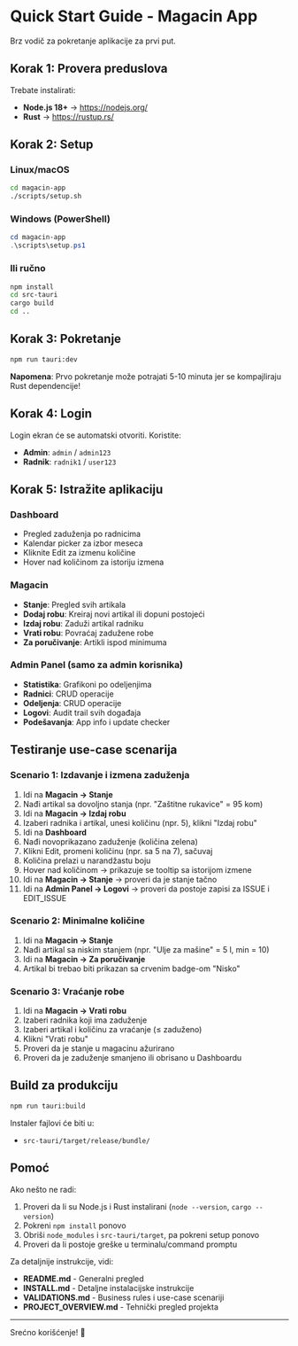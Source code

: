 # Quick Start Guide - Magacin App

Brz vodič za pokretanje aplikacije za prvi put.

## Korak 1: Provera preduslova

Trebate instalirati:
- **Node.js 18+** → https://nodejs.org/
- **Rust** → https://rustup.rs/

## Korak 2: Setup

### Linux/macOS

```bash
cd magacin-app
./scripts/setup.sh
```

### Windows (PowerShell)

```powershell
cd magacin-app
.\scripts\setup.ps1
```

### Ili ručno

```bash
npm install
cd src-tauri
cargo build
cd ..
```

## Korak 3: Pokretanje

```bash
npm run tauri:dev
```

**Napomena**: Prvo pokretanje može potrajati 5-10 minuta jer se kompajliraju Rust dependencije!

## Korak 4: Login

Login ekran će se automatski otvoriti. Koristite:

- **Admin**: `admin` / `admin123`
- **Radnik**: `radnik1` / `user123`

## Korak 5: Istražite aplikaciju

### Dashboard
- Pregled zaduženja po radnicima
- Kalendar picker za izbor meseca
- Kliknite Edit za izmenu količine
- Hover nad količinom za istoriju izmena

### Magacin
- **Stanje**: Pregled svih artikala
- **Dodaj robu**: Kreiraj novi artikal ili dopuni postojeći
- **Izdaj robu**: Zaduži artikal radniku
- **Vrati robu**: Povraćaj zadužene robe
- **Za poručivanje**: Artikli ispod minimuma

### Admin Panel (samo za admin korisnika)
- **Statistika**: Grafikoni po odeljenjima
- **Radnici**: CRUD operacije
- **Odeljenja**: CRUD operacije
- **Logovi**: Audit trail svih događaja
- **Podešavanja**: App info i update checker

## Testiranje use-case scenarija

### Scenario 1: Izdavanje i izmena zaduženja

1. Idi na **Magacin → Stanje**
2. Nađi artikal sa dovoljno stanja (npr. "Zaštitne rukavice" = 95 kom)
3. Idi na **Magacin → Izdaj robu**
4. Izaberi radnika i artikal, unesi količinu (npr. 5), klikni "Izdaj robu"
5. Idi na **Dashboard**
6. Nađi novoprikazano zaduženje (količina zelena)
7. Klikni Edit, promeni količinu (npr. sa 5 na 7), sačuvaj
8. Količina prelazi u narandžastu boju
9. Hover nad količinom → prikazuje se tooltip sa istorijom izmene
10. Idi na **Magacin → Stanje** → proveri da je stanje tačno
11. Idi na **Admin Panel → Logovi** → proveri da postoje zapisi za ISSUE i EDIT_ISSUE

### Scenario 2: Minimalne količine

1. Idi na **Magacin → Stanje**
2. Nađi artikal sa niskim stanjem (npr. "Ulje za mašine" = 5 l, min = 10)
3. Idi na **Magacin → Za poručivanje**
4. Artikal bi trebao biti prikazan sa crvenim badge-om "Nisko"

### Scenario 3: Vraćanje robe

1. Idi na **Magacin → Vrati robu**
2. Izaberi radnika koji ima zaduženje
3. Izaberi artikal i količinu za vraćanje (≤ zaduženo)
4. Klikni "Vrati robu"
5. Proveri da je stanje u magacinu ažurirano
6. Proveri da je zaduženje smanjeno ili obrisano u Dashboardu

## Build za produkciju

```bash
npm run tauri:build
```

Instaler fajlovi će biti u:
- `src-tauri/target/release/bundle/`

## Pomoć

Ako nešto ne radi:

1. Proveri da li su Node.js i Rust instalirani (`node --version`, `cargo --version`)
2. Pokreni `npm install` ponovo
3. Obriši `node_modules` i `src-tauri/target`, pa pokreni setup ponovo
4. Proveri da li postoje greške u terminalu/command promptu

Za detaljnije instrukcije, vidi:
- **README.md** - Generalni pregled
- **INSTALL.md** - Detaljne instalacijske instrukcije
- **VALIDATIONS.md** - Business rules i use-case scenariji
- **PROJECT_OVERVIEW.md** - Tehnički pregled projekta

---

Srećno korišćenje! 🚀

